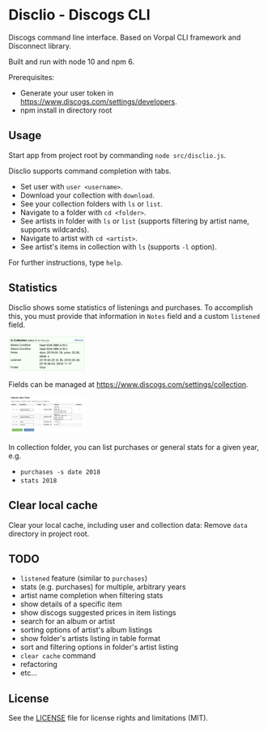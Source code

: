 # Disclio - Discogs CLI

Discogs command line interface. Based on Vorpal CLI framework and Disconnect library.

Built and run with node 10 and npm 6.

Prerequisites:
- Generate your user token in https://www.discogs.com/settings/developers.
- npm install in directory root

## Usage

Start app from project root by commanding ```node src/disclio.js```.

Disclio supports command completion with tabs.

- Set user with ```user <username>```.
- Download your collection with ```download```.
- See your collection folders with ```ls``` or ```list```.
- Navigate to a folder with ```cd <folder>```.
- See artists in folder with ```ls``` or ```list``` (supports filtering by artist name, supports wildcards).
- Navigate to artist with ```cd <artist>```.
- See artist's items in collection with ```ls``` (supports ```-l``` option).

For further instructions, type ```help```.

## Statistics

Disclio shows some statistics of listenings and purchases. To accomplish this, you must provide that information in ```Notes``` field and a custom ```listened``` field.

<img src='img/discogs_notes.png' width=30%/>

Fields can be managed at https://www.discogs.com/settings/collection.

<img src='img/discogs_custom_fields.png' width=30%/>

In collection folder, you can list purchases or general stats for a given year, e.g.
- ```purchases -s date 2018```
- ```stats 2018```

## Clear local cache

Clear your local cache, including user and collection data: Remove ```data``` directory in project root.

## TODO

- ```listened``` feature (similar to ```purchases```)
- stats (e.g. purchases) for multiple, arbitrary years
- artist name completion when filtering stats
- show details of a specific item
- show discogs suggested prices in item listings 
- search for an album or artist
- sorting options of artist's album listings
- show folder's artists listing in table format
- sort and filtering options in folder's artist listing
- ```clear cache``` command
- refactoring
- etc...

## License

See the <a href='LICENSE.md'>LICENSE</a> file for license rights and limitations (MIT).
